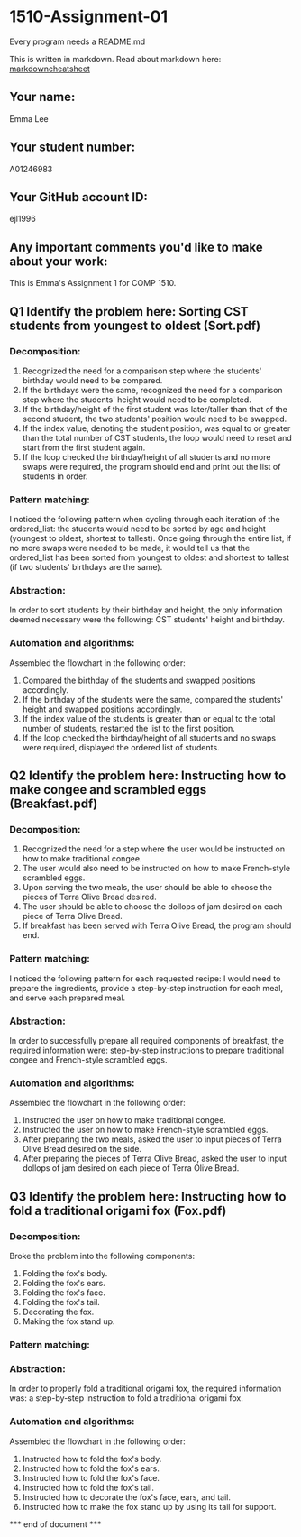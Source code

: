 # 1510-Assignment-01

Every program needs a README.md

This is written in markdown. Read about markdown here: [markdowncheatsheet](https://www.markdownguide.org/cheat-sheet/)

## Your name:
Emma Lee

## Your student number:
A01246983

## Your GitHub account ID:
ejl1996 

## Any important comments you'd like to make about your work:
This is Emma's Assignment 1 for COMP 1510.  

## Q1 Identify the problem here: Sorting CST students from youngest to oldest (Sort.pdf)

### Decomposition: 
1. Recognized the need for a comparison step where the students' birthday would need to be compared. 
2. If the birthdays were the same, recognized the need for a comparison step where the students' height would need to be completed. 
3. If the birthday/height of the first student was later/taller than that of the second student, the two students' position would need to be swapped. 
4. If the index value, denoting the student position, was equal to or greater than the total number of CST students, the loop would need to reset and start from the first student again. 
5. If the loop checked the birthday/height of all students and no more swaps were required, the program should end and print out the list of students in order.

### Pattern matching:
I noticed the following pattern when cycling through each iteration of the ordered_list: the students would need to be sorted by age and height (youngest to oldest, shortest to tallest). Once going through the entire list, if no more swaps were needed to be made, it would tell us that the ordered_list has been sorted from youngest to oldest and shortest to tallest (if two students' birthdays are the same).     

### Abstraction: 
In order to sort students by their birthday and height, the only information deemed necessary were the following: CST students' height and birthday.  

### Automation and algorithms:
Assembled the flowchart in the following order:
1. Compared the birthday of the students and swapped positions accordingly. 
2. If the birthday of the students were the same, compared the students' height and swapped positions accordingly. 
3. If the index value of the students is greater than or equal to the total number of students, restarted the list to the first position. 
4. If the loop checked the birthday/height of all students and no swaps were required, displayed the ordered list of students. 

## Q2 Identify the problem here: Instructing how to make congee and scrambled eggs (Breakfast.pdf)

### Decomposition: 
1. Recognized the need for a step where the user would be instructed on how to make traditional congee. 
2. The user would also need to be instructed on how to make French-style scrambled eggs. 
3. Upon serving the two meals, the user should be able to choose the pieces of Terra Olive Bread desired. 
4. The user should be able to choose the dollops of jam desired on each piece of Terra Olive Bread. 
5. If breakfast has been served with Terra Olive Bread, the program should end.

### Pattern matching:
I noticed the following pattern for each requested recipe: I would need to prepare the ingredients, provide a step-by-step instruction for each meal, and serve each prepared meal.  

### Abstraction:
In order to successfully prepare all required components of breakfast, the required information were: step-by-step instructions to prepare traditional congee and French-style scrambled eggs.  

### Automation and algorithms:
Assembled the flowchart in the following order: 
1. Instructed the user on how to make traditional congee. 
2. Instructed the user on how to make French-style scrambled eggs. 
3. After preparing the two meals, asked the user to input pieces of Terra Olive Bread desired on the side. 
4. After preparing the pieces of Terra Olive Bread, asked the user to input dollops of jam desired on each piece of Terra Olive Bread. 

## Q3 Identify the problem here: Instructing how to fold a traditional origami fox (Fox.pdf)

### Decomposition:
Broke the problem into the following components: 
1. Folding the fox's body. 
2. Folding the fox's ears.  
3. Folding the fox's face. 
4. Folding the fox's tail. 
5. Decorating the fox. 
6. Making the fox stand up. 

### Pattern matching:

### Abstraction:
In order to properly fold a traditional origami fox, the required information was: a step-by-step instruction to fold a traditional origami fox. 

### Automation and algorithms:
Assembled the flowchart in the following order: 
1. Instructed how to fold the fox's body. 
2. Instructed how to fold the fox's ears. 
3. Instructed how to fold the fox's face.
4. Instructed how to fold the fox's tail.
5. Instructed how to decorate the fox's face, ears, and tail. 
6. Instructed how to make the fox stand up by using its tail for support. 

*** end of document ***
